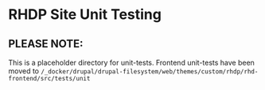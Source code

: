 RHDP Site Unit Testing
=======================

## PLEASE NOTE:

This is a placeholder directory for unit-tests. Frontend unit-tests have been moved to `/_docker/drupal/drupal-filesystem/web/themes/custom/rhdp/rhd-frontend/src/tests/unit`
